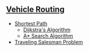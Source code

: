 ## [Vehicle Routing](https://en.wikipedia.org/wiki/Vehicle_routing_problem)
* [Shortest Path](https://en.wikipedia.org/wiki/Shortest_path_problem)
  * [Dijkstra's Algorithm](https://en.wikipedia.org/wiki/Dijkstra%27s_algorithm)
  * [A* Search Algorithm](https://en.wikipedia.org/wiki/A*_search_algorithm)
* [Traveling Salesman Problem](https://en.wikipedia.org/wiki/Travelling_salesman_problem)
